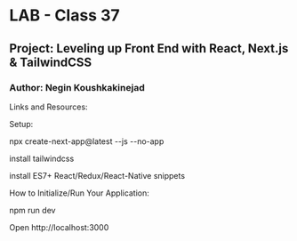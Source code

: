# LAB - Class 37

## Project: Leveling up Front End with React, Next.js & TailwindCSS

### Author: Negin Koushkakinejad

Links and Resources:

Setup:

npx create-next-app@latest --js --no-app

install tailwindcss

install ES7+ React/Redux/React-Native snippets

How to Initialize/Run Your Application:

npm run dev

Open http://localhost:3000 



